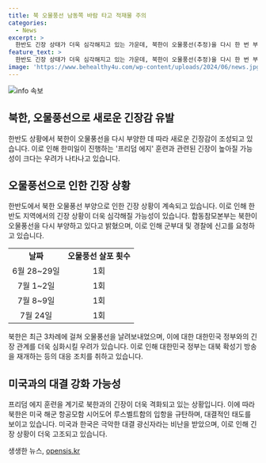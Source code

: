 ```yaml
---
title: 북 오물풍선 남동쪽 바람 타고 적재물 주의
categories:
  - News
excerpt: >
  한반도 긴장 상태가 더욱 심각해지고 있는 가운데, 북한이 오물풍선(추정)을 다시 한 번 부양했다고 합동참모본부가 밝혔다. 이로써 올해 네 번째로, 지난 3차 살포 이후 15일 만에 발생한 사건이다. 북한의 이번 행동은 한반도 긴장을 한층 가팔라지게 할 것으로 보인다. 이에 대비하기 위해 합참은 시민들에게 주변을 주시하고, 오물풍선 발견 시 군부대나 경찰에 신고할 것을 요청했다. 북한은 이번 행동을 대북전단 살포의 명분으로 들고 있으며, 한·미·일이 이번주 해상·수중·공중·사이버 등에서 진행하는 ‘프리덤 에지(Freedom Edge)’ 훈련을 계기로 긴장이 격화할 가능성이 높다.
feature_text: >
  한반도 긴장 상태가 더욱 심각해지고 있는 가운데, 북한이 오물풍선(추정)을 다시 한 번 부양했다고 합동참모본부가 밝혔다. 이로써 올해 네 번째로, 지난 3차 살포 이후 15일 만에 발생한 사건이다. 북한의 이번 행동은 한반도 긴장을 한층 가팔라지게 할 것으로 보인다. 이에 대비하기 위해 합참은 시민들에게 주변을 주시하고, 오물풍선 발견 시 군부대나 경찰에 신고할 것을 요청했다. 북한은 이번 행동을 대북전단 살포의 명분으로 들고 있으며, 한·미·일이 이번주 해상·수중·공중·사이버 등에서 진행하는 ‘프리덤 에지(Freedom Edge)’ 훈련을 계기로 긴장이 격화할 가능성이 높다.
image: 'https://www.behealthy4u.com/wp-content/uploads/2024/06/news.jpg'
---
```


<p><img src="https://www.behealthy4u.com/wp-content/uploads/2024/06/news.jpg" alt="info 속보" /></p>

<h2 data-ke-size="size26">북한, 오물풍선으로 새로운 긴장감 유발</h2>

<p data-ke-size="size16">한반도 상황에서 북한이 오물풍선을 다시 부양한 데 따라 새로운 긴장감이 조성되고 있습니다. 이로 인해 한미일이 진행하는 '프리덤 에지' 훈련과 관련된 긴장이 높아질 가능성이 크다는 우려가 나타나고 있습니다.</p>

<h2 data-ke-size="size26">오물풍선으로 인한 긴장 상황</h2>

<p data-ke-size="size16">한반도에서 북한 오물풍선 부양으로 인한 긴장 상황이 계속되고 있습니다. 이로 인해 한반도 지역에서의 긴장 상황이 더욱 심각해질 가능성이 있습니다. 합동참모본부는 북한이 오물풍선을 다시 부양하고 있다고 밝혔으며, 이로 인해 군부대 및 경찰에 신고를 요청하고 있습니다.</p>

<table>
  <tr>
    <td style="text-align: center; height: 17px;"><b>날짜</b></td>
    <td style="text-align: center; height: 17px;"><b>오물풍선 살포 횟수</b></td>
  </tr>
  <tr>
    <td style="text-align: center;">6월 28~29일</td>
    <td style="text-align: center;">1회</td>
  </tr>
  <tr>
    <td style="text-align: center;">7월 1~2일</td>
    <td style="text-align: center;">1회</td>
  </tr>
  <tr>
    <td style="text-align: center;">7월 8~9일</td>
    <td style="text-align: center;">1회</td>
  </tr>
  <tr>
    <td style="text-align: center;">7월 24일</td>
    <td style="text-align: center;">1회</td>
  </tr>
</table>

<p data-ke-size="size16">북한은 최근 3차례에 걸쳐 오물풍선을 날려보내었으며, 이에 대한 대한민국 정부와의 긴장 관계를 더욱 심화시킬 우려가 있습니다. 이로 인해 대한민국 정부는 대북 확성기 방송을 재개하는 등의 대응 조치를 취하고 있습니다.</p>

<h2 data-ke-size="size26">미국과의 대결 강화 가능성</h2>

<p data-ke-size="size16">프리덤 에지 훈련을 계기로 북한과의 긴장이 더욱 격화되고 있는 상황입니다. 이에 따라 북한은 미국 해군 항공모함 시어도어 루스벨트함의 입항을 규탄하며, 대결적인 태도를 보이고 있습니다. 미국과 한국은 극악한 대결 광신자라는 비난을 받았으며, 이로 인해 긴장 상황이 더욱 고조되고 있습니다.</p>
생생한 뉴스, <a href="https://opensis.kr" rel="dofollow">opensis.kr</a>



